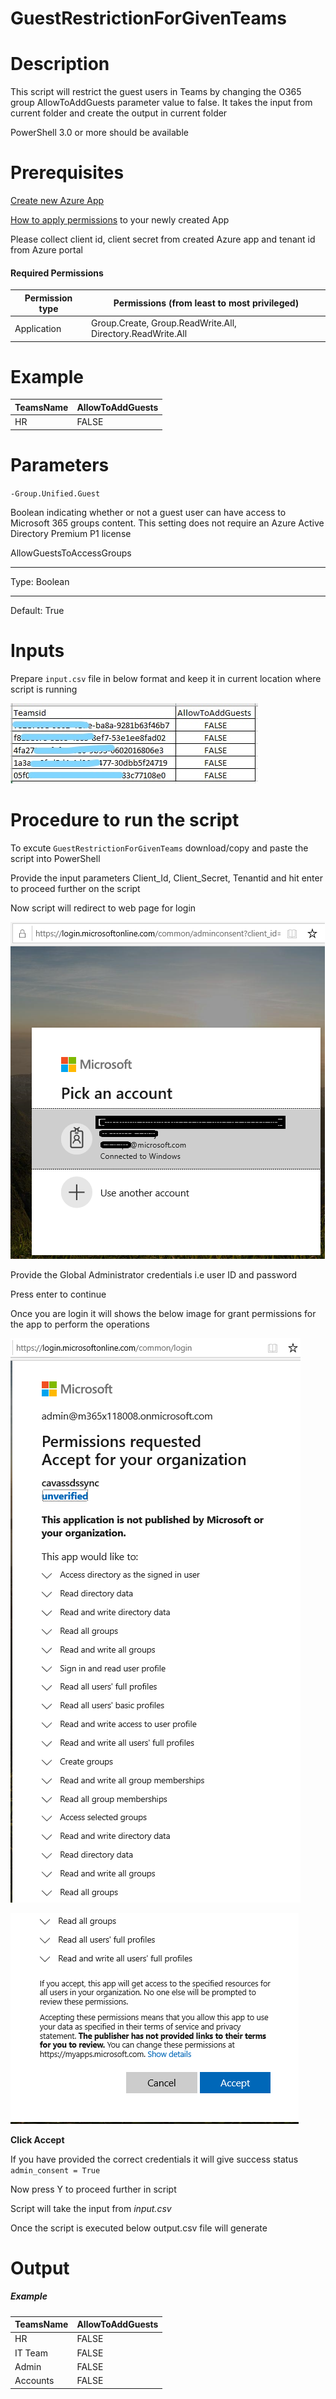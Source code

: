 # GuestRestrictionForGivenTeams

# Description

This script will restrict the guest users in Teams by changing the O365 group AllowToAddGuests parameter value to false. It takes the input from current folder and create the output in current folder 

PowerShell 3.0 or more should be available

# Prerequisites

[Create new Azure App](https://docs.microsoft.com/en-us/graph/auth-register-app-v2)

[How to apply permissions](https://docs.microsoft.com/en-us/graph/notifications-integration-app-registration) to your newly created App

Please collect client id, client secret from created Azure app and tenant id from Azure portal

#### Required Permissions

| Permission type | Permissions (from least to most privileged)|
|-----------------|--------------------------------------------|
|Application|Group.Create, Group.ReadWrite.All, Directory.ReadWrite.All|

# Example

|TeamsName 	| AllowToAddGuests |
|-----------|------------------|
|HR	        | FALSE            |

# Parameters

`-Group.Unified.Guest`

Boolean indicating whether or not a guest user can have access to Microsoft 365 groups content. This setting does not require an Azure Active Directory Premium P1 license

AllowGuestsToAccessGroups
***
Type: Boolean
***
Default: True
 
# Inputs

Prepare `input.csv` file in below format and keep it in current location where script is running 

![Input](https://github.com/Geetha63/MS-Teams-Scripts/blob/master/Images/InkedGuestrestrictionForGivenTeams-Input_LI.jpg)

# Procedure to run the script

 To excute `GuestRestrictionForGivenTeams` download/copy and paste the script into PowerShell
 
 Provide the input parameters Client_Id, Client_Secret, Tenantid and hit enter to proceed further on the script
 
 Now script will redirect to web page for login
 
 ![Signin](https://github.com/Geetha63/MS-Teams-Scripts/blob/master/Images/Siginin.png)
 
 Provide the Global Administrator credentials i.e user ID and password 
        
 Press enter to continue
   
 Once you are login it will shows the below image for grant permissions for the app to perform the operations

 ![GrantPermission](https://github.com/Geetha63/MS-Teams-Scripts/blob/master/Images/GrantPermissions.png)
 
 ![GrantPermission](https://github.com/Geetha63/MS-Teams-Scripts/blob/master/Images/GrantPermissions2.png)
 
 **Click Accept**

 If you have provided the correct credentials it will give success status `admin_consent = True`

 Now press Y to proceed further in script

 Script will take the input from _input.csv_

 Once the script is executed below output.csv file will generate

# Output
##### Example

|TeamsName 	| AllowToAddGuests |
|-----------|------------------|
|HR	        | FALSE            |
|IT Team	   | FALSE            |
|Admin      | FALSE            |
|Accounts   | FALSE            |
